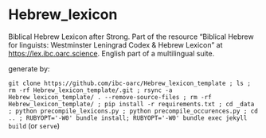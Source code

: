 # Hebrew_lexicon
Biblical Hebrew Lexicon after Strong. Part of the resource “Biblical Hebrew for linguists: Westminster Leningrad Codex & Hebrew Lexicon” at https://lex.ibc.oarc.science. English part of a multilingual suite.

generate by:

`git clone https://github.com/ibc-oarc/Hebrew_lexicon_template ; ls ; rm -rf Hebrew_lexicon_template/.git ; rsync -a Hebrew_lexicon_template/ . --remove-source-files ; rm -rf Hebrew_lexicon_template/ ; pip install -r requirements.txt ; cd _data ; python precompile_lexicons.py ; python precompile_occurences.py ; cd .. ; RUBYOPT='-W0' bundle install; RUBYOPT='-W0' bundle exec jekyll build` (or `serve`)
